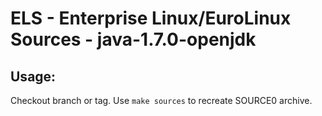 # ELS - Enterprise Linux/EuroLinux Sources - java-1.7.0-openjdk
 
## Usage:
  Checkout branch or tag. Use `make sources` to recreate  SOURCE0 archive.
